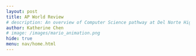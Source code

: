 ```yaml
---
layout: post 
title: AP World Review
# description: An overview of Computer Science pathway at Del Norte High School
author: Katherine Chen
# image: /images/mario_animation.png
hide: true
menu: nav/home.html
---
```



